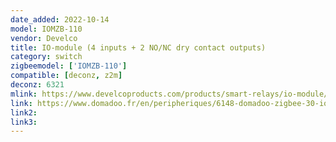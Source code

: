```yaml
---
date_added: 2022-10-14
model: IOMZB-110
vendor: Develco
title: IO-module (4 inputs + 2 NO/NC dry contact outputs)
category: switch
zigbeemodel: ['IOMZB-110']
compatible: [deconz, z2m]
deconz: 6321
mlink: https://www.develcoproducts.com/products/smart-relays/io-module/
link: https://www.domadoo.fr/en/peripheriques/6148-domadoo-zigbee-30-io-module-4-dry-contact-inputs-2-nonc-outputs-onoff-or-pulse.html
link2: 
link3: 
---
```

